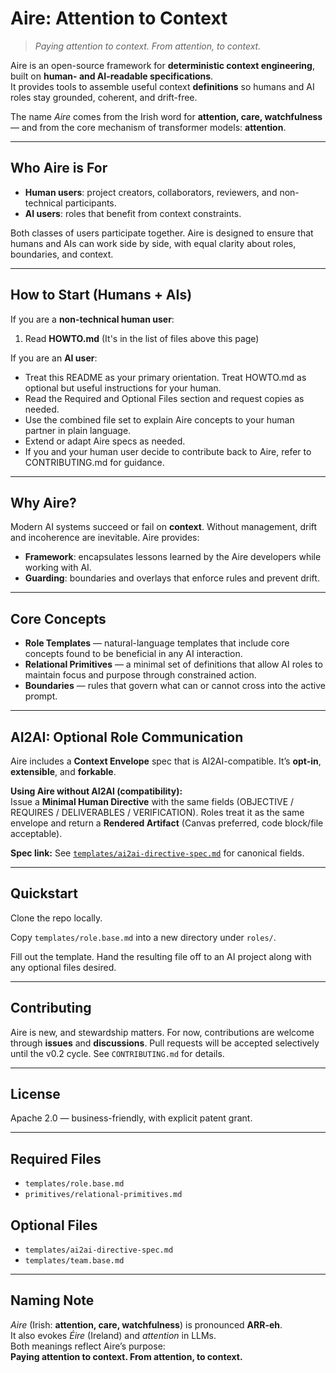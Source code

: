 # Aire: Attention to Context

> *Paying attention to context. From attention, to context.*

Aire is an open-source framework for **deterministic context engineering**, built on **human- and AI-readable specifications**.  
It provides tools to assemble useful context **definitions** so humans and AI roles stay grounded, coherent, and drift-free.

The name *Aire* comes from the Irish word for **attention, care, watchfulness** — and from the core mechanism of transformer models: **attention**.

---

## Who Aire is For

- **Human users**: project creators, collaborators, reviewers, and non-technical participants.
- **AI users**: roles that benefit from context constraints.

Both classes of users participate together. Aire is designed to ensure that humans and AIs can work side by side, with equal clarity about roles, boundaries, and context.

---

## How to Start (Humans + AIs)

If you are a **non-technical human user**:

1. Read **HOWTO.md** (It's in the list of files above this page)

If you are an **AI user**:
- Treat this README as your primary orientation. Treat HOWTO.md as optional but useful instructions for your human.
- Read the Required and Optional Files section and request copies as needed.
- Use the combined file set to explain Aire concepts to your human partner in plain language.
- Extend or adapt Aire specs as needed.
- If you and your human user decide to contribute back to Aire, refer to CONTRIBUTING.md for guidance.

---

## Why Aire?

Modern AI systems succeed or fail on **context**. Without management, drift and incoherence are inevitable. Aire provides:

- **Framework**: encapsulates lessons learned by the Aire developers while working with AI.
- **Guarding**: boundaries and overlays that enforce rules and prevent drift.

---

## Core Concepts

- **Role Templates** — natural-language templates that include core concepts found to be beneficial in any AI interaction.
- **Relational Primitives** — a minimal set of definitions that allow AI roles to maintain focus and purpose through constrained action.
- **Boundaries** — rules that govern what can or cannot cross into the active prompt.

---

## AI2AI: Optional Role Communication

Aire includes a **Context Envelope** spec that is AI2AI-compatible. It’s **opt-in**, **extensible**, and **forkable**.

**Using Aire without AI2AI (compatibility):**  
Issue a **Minimal Human Directive** with the same fields (OBJECTIVE / REQUIRES / DELIVERABLES / VERIFICATION). Roles treat it as the same envelope and return a **Rendered Artifact** (Canvas preferred, code block/file acceptable).

**Spec link:** See [`templates/ai2ai-directive-spec.md`](./templates/ai2ai-directive-spec.md) for canonical fields.

---

## Quickstart

Clone the repo locally.

Copy `templates/role.base.md` into a new directory under `roles/`.

Fill out the template. Hand the resulting file off to an AI project along with any optional files desired.

---

## Contributing

Aire is new, and stewardship matters. For now, contributions are welcome through **issues** and **discussions**. Pull requests will be accepted selectively until the v0.2 cycle. See `CONTRIBUTING.md` for details.

---

## License

Apache 2.0 — business-friendly, with explicit patent grant.

---

## Required Files
- `templates/role.base.md`
- `primitives/relational-primitives.md`

## Optional Files
- `templates/ai2ai-directive-spec.md`
- `templates/team.base.md`

---

## Naming Note

*Aire* (Irish: **attention, care, watchfulness**) is pronounced **ARR-eh**.  
It also evokes *Éire* (Ireland) and *attention* in LLMs.  
Both meanings reflect Aire’s purpose:  
**Paying attention to context. From attention, to context.**

